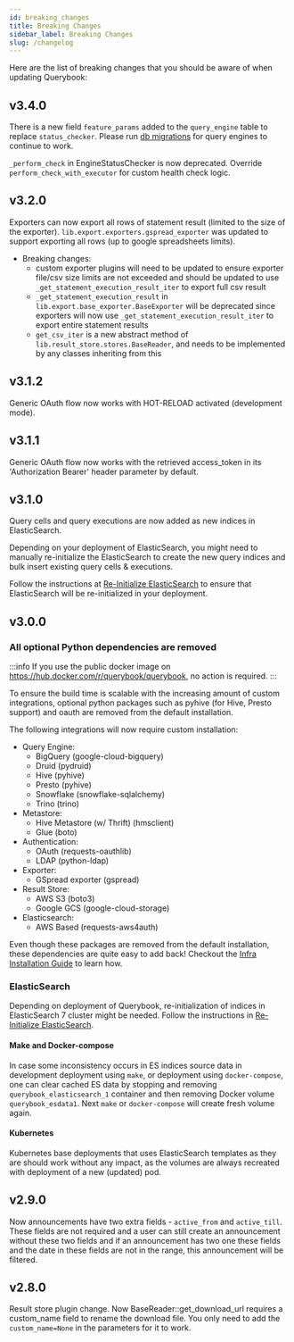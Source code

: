 ```yaml
---
id: breaking_changes
title: Breaking Changes
sidebar_label: Breaking Changes
slug: /changelog
---
```


Here are the list of breaking changes that you should be aware of when updating Querybook:

## v3.4.0

There is a new field `feature_params` added to the `query_engine` table to replace `status_checker`.
Please run [db migrations](../developer_guide/run_db_migration.md) for query engines to continue to work.

`_perform_check` in EngineStatusChecker is now deprecated. Override `perform_check_with_executor` for custom
health check logic.

## v3.2.0

Exporters can now export all rows of statement result (limited to the size of the exporter).
`lib.export.exporters.gspread_exporter` was updated to support exporting all rows (up to google
spreadsheets limits).

-   Breaking changes:
    -   custom exporter plugins will need to be updated to ensure exporter file/csv size limits are not exceeded and should be updated to use `_get_statement_execution_result_iter` to export full
        csv result
    -   `_get_statement_execution_result` in `lib.export.base_exporter.BaseExporter` will be deprecated
        since exporters will now use `_get_statement_execution_result_iter` to export entire statement
        results
    -   `get_csv_iter` is a new abstract method of `lib.result_store.stores.BaseReader`, and needs to be implemented by any classes inheriting from this

## v3.1.2

Generic OAuth flow now works with HOT-RELOAD activated (development mode).

## v3.1.1

Generic OAuth flow now works with the retrieved access_token in its 'Authorization Bearer' header parameter by default.

## v3.1.0

Query cells and query executions are now added as new indices in ElasticSearch.

Depending on your deployment of ElasticSearch, you might need to manually re-initialize the ElasticSearch to create the new query indices and bulk insert existing query cells & executions.

Follow the instructions at [Re-Initialize ElasticSearch](../developer_guide/reinitialize_es.md) to ensure that ElasticSearch will be re-initialized in your deployment.

## v3.0.0

### All optional Python dependencies are removed

:::info
If you use the public docker image on https://hub.docker.com/r/querybook/querybook, no action is required.
:::

To ensure the build time is scalable with the increasing amount of custom integrations, optional
python packages such as pyhive (for Hive, Presto support) and oauth are removed from the default installation.

The following integrations will now require custom installation:

-   Query Engine:
    -   BigQuery (google-cloud-bigquery)
    -   Druid (pydruid)
    -   Hive (pyhive)
    -   Presto (pyhive)
    -   Snowflake (snowflake-sqlalchemy)
    -   Trino (trino)
-   Metastore:
    -   Hive Metastore (w/ Thrift) (hmsclient)
    -   Glue (boto)
-   Authentication:
    -   OAuth (requests-oauthlib)
    -   LDAP (python-ldap)
-   Exporter:
    -   GSpread exporter (gspread)
-   Result Store:
    -   AWS S3 (boto3)
    -   Google GCS (google-cloud-storage)
-   Elasticsearch:
    -   AWS Based (requests-aws4auth)

Even though these packages are removed from the default installation, these dependencies are
quite easy to add back! Checkout the [Infra Installation Guide](../configurations/infra_installation.md) to learn how.

### ElasticSearch

Depending on deployment of Querybook, re-initialization of indices in ElasticSearch 7 cluster might be needed. Follow the instructions in [Re-Initialize ElasticSearch](../developer_guide/reinitialize_es.md).

#### Make and Docker-compose

In case some inconsistency occurs in ES indices source data in development deployment using `make`,
or deployment using `docker-compose`, one can clear cached ES data by stopping and removing `querybook_elasticsearch_1` container
and then removing Docker volume `querybook_esdata1`. Next `make` or `docker-compose` will create fresh volume again.

#### Kubernetes

Kubernetes base deployments that uses ElasticSearch templates as they are should work without any impact,
as the volumes are always recreated with deployment of a new (updated) pod.

## v2.9.0

Now announcements have two extra fields - `active_from` and `active_till`. These fields are not required and a user can still create an announcement without these two fields and if an announcement has two one these fields and the date in these fields are not in the range, this announcement will be filtered.

## v2.8.0

Result store plugin change. Now BaseReader::get_download_url requires a custom_name field to rename the download file. You only need to add the `custom_name=None` in the parameters for it to work.
